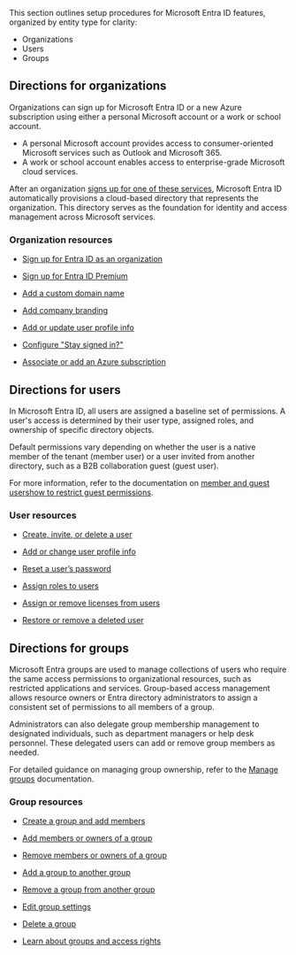 This section outlines setup procedures for Microsoft Entra ID features, organized by entity type for clarity:

- Organizations
- Users
- Groups

## Directions for organizations

Organizations can sign up for Microsoft Entra ID or a new Azure subscription using either a personal Microsoft account or a work or school account.

- A personal Microsoft account provides access to consumer-oriented Microsoft services such as Outlook and Microsoft 365.
- A work or school account enables access to enterprise-grade Microsoft cloud services.

After an organization [signs up for one of these services](entra/fundamentals/sign-up-organization), Microsoft Entra ID automatically provisions a cloud-based directory that represents the organization. This directory serves as the foundation for identity and access management across Microsoft services.

### Organization resources

- [Sign up for Entra ID as an organization](entra/fundamentals/sign-up-organization)

- [Sign up for Entra ID Premium](entra/fundamentals/get-started-premium)

- [Add a custom domain name](entra/fundamentals/add-custom-domain)

- [Add company branding](entra/fundamentals/how-to-customize-branding)

- [Add or update user profile info](entra/fundamentals/how-to-manage-user-profile-info)

- [Configure "Stay signed in?"](entra/fundamentals/how-to-manage-stay-signed-in-prompt)

- [Associate or add an Azure subscription](entra/fundamentals/how-subscriptions-associated-directory)

## Directions for users

In Microsoft Entra ID, all users are assigned a baseline set of permissions. A user's access is determined by their user type, assigned roles, and ownership of specific directory objects.

Default permissions vary depending on whether the user is a native member of the tenant (member user) or a user invited from another directory, such as a B2B collaboration guest (guest user).

For more information, refer to the documentation on [member and guest users](entra/fundamentals/users-default-permissions)[how to restrict guest permissions](entra/identity/users/users-restrict-guest-permissions).

### User resources

- [Create, invite, or delete a user](entra/fundamentals/how-to-create-delete-users#add-a-new-user)

- [Add or change user profile info](entra/fundamentals/how-to-manage-user-profile-info)

- [Reset a user’s password](entra/fundamentals/users-reset-password-azure-portal)

- [Assign roles to users](entra/identity/role-based-access-control/manage-roles-portal)

- [Assign or remove licenses from users](entra/fundamentals/license-users-groups)

- [Restore or remove a deleted user](entra/fundamentals/users-restore)

## Directions for groups

Microsoft Entra groups are used to manage collections of users who require the same access permissions to organizational resources, such as restricted applications and services. Group-based access management allows resource owners or Entra directory administrators to assign a consistent set of permissions to all members of a group.

Administrators can also delegate group membership management to designated individuals, such as department managers or help desk personnel. These delegated users can add or remove group members as needed.

For detailed guidance on managing group ownership, refer to the [Manage groups](entra/fundamentals/how-to-manage-groups) documentation.

### Group resources

- [Create a group and add members](entra/fundamentals/how-to-manage-groups#create-a-basic-group-and-add-members)

- [Add members or owners of a group](entra/fundamentals/how-to-manage-groups#add-members-or-owners-of-a-group)

- [Remove members or owners of a group](entra/fundamentals/how-to-manage-groups#remove-members-or-owners-of-a-group)

- [Add a group to another group](entra/fundamentals/how-to-manage-groups#add-a-group-to-another-group)

- [Remove a group from another group](entra/fundamentals/how-to-manage-groups#remove-a-group-from-another-group)

- [Edit group settings](entra/fundamentals/how-to-manage-groups#edit-group-settings)

- [Delete a group](entra/fundamentals/how-to-manage-groups#delete-a-group)

- [Learn about groups and access rights](entra/fundamentals/concept-learn-about-groups)